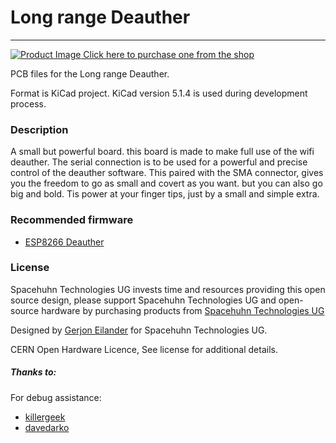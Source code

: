 # Long range Deauther
----------
[![Product Image](https://spacehuhn.store/wp-content/uploads/2020/08/8230399-2-1.jpg)
Click here to purchase one from the shop](https://spacehuhn.store/product/long-range-deauther/)

PCB files for the Long range Deauther. 

Format is KiCad project.
KiCad version 5.1.4 is used during development process.

### Description
A small but powerful board. this board is made to make full use of the wifi deauther. The serial connection is to be used for a powerful and precise control of the deauther software.
This paired with the SMA connector, gives you the freedom to go as small and covert as you want. but you can also go big and bold. Tis power at your finger tips, just by a small and simple extra.

### Recommended firmware
- [ESP8266 Deauther](https://github.com/SpacehuhnTech/esp8266_deauther)

### License

Spacehuhn Technologies UG invests time and resources providing this open source design, please support Spacehuhn Technologies UG and open-source hardware by purchasing products from [Spacehuhn Technologies UG](https://spacehuhn.tech/)

Designed by [Gerjon Eilander](https://github.com/13r1ckz) for Spacehuhn Technologies UG.

CERN Open Hardware Licence, 
See license for additional details.

##### Thanks to:
For debug assistance:
- [killergeek](https://github.com/killergeek)
- [davedarko](https://github.com/davedarko)


